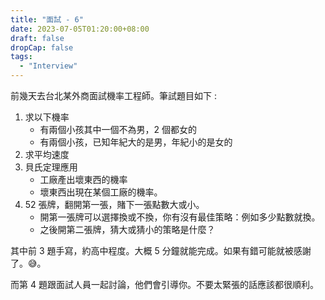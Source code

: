 ```yaml
---
title: "面試 - 6"
date: 2023-07-05T01:20:00+08:00
draft: false
dropCap: false
tags:
  - "Interview"
---
```


前幾天去台北某外商面試機率工程師。筆試題目如下 : 

1. 求以下機率
    + 有兩個小孩其中一個不為男，2 個都女的
    + 有兩個小孩，已知年紀大的是男，年紀小的是女的
2. 求平均速度
3. 貝氏定理應用
    + 工廠產出壞東西的機率
    + 壞東西出現在某個工廠的機率。
4. 52 張牌，翻開第一張，賭下一張點數大或小。
    + 開第一張牌可以選擇換或不換，你有沒有最佳策略：例如多少點數就換。
    + 之後開第二張牌，猜大或猜小的策略是什麼？

其中前 3 題手寫，約高中程度。大概 5 分鐘就能完成。如果有錯可能就被感謝了。😅。

而第 4 題跟面試人員一起討論，他們會引導你。不要太緊張的話應該都很順利。